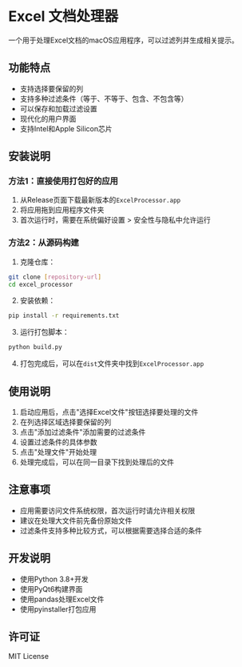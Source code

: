 # Excel 文档处理器

一个用于处理Excel文档的macOS应用程序，可以过滤列并生成相关提示。

## 功能特点

- 支持选择要保留的列
- 支持多种过滤条件（等于、不等于、包含、不包含等）
- 可以保存和加载过滤设置
- 现代化的用户界面
- 支持Intel和Apple Silicon芯片

## 安装说明

### 方法1：直接使用打包好的应用

1. 从Release页面下载最新版本的`ExcelProcessor.app`
2. 将应用拖到应用程序文件夹
3. 首次运行时，需要在系统偏好设置 > 安全性与隐私中允许运行

### 方法2：从源码构建

1. 克隆仓库：
```bash
git clone [repository-url]
cd excel_processor
```

2. 安装依赖：
```bash
pip install -r requirements.txt
```

3. 运行打包脚本：
```bash
python build.py
```

4. 打包完成后，可以在`dist`文件夹中找到`ExcelProcessor.app`

## 使用说明

1. 启动应用后，点击"选择Excel文件"按钮选择要处理的文件
2. 在列选择区域选择要保留的列
3. 点击"添加过滤条件"添加需要的过滤条件
4. 设置过滤条件的具体参数
5. 点击"处理文件"开始处理
6. 处理完成后，可以在同一目录下找到处理后的文件

## 注意事项

- 应用需要访问文件系统权限，首次运行时请允许相关权限
- 建议在处理大文件前先备份原始文件
- 过滤条件支持多种比较方式，可以根据需要选择合适的条件

## 开发说明

- 使用Python 3.8+开发
- 使用PyQt6构建界面
- 使用pandas处理Excel文件
- 使用pyinstaller打包应用

## 许可证

MIT License
